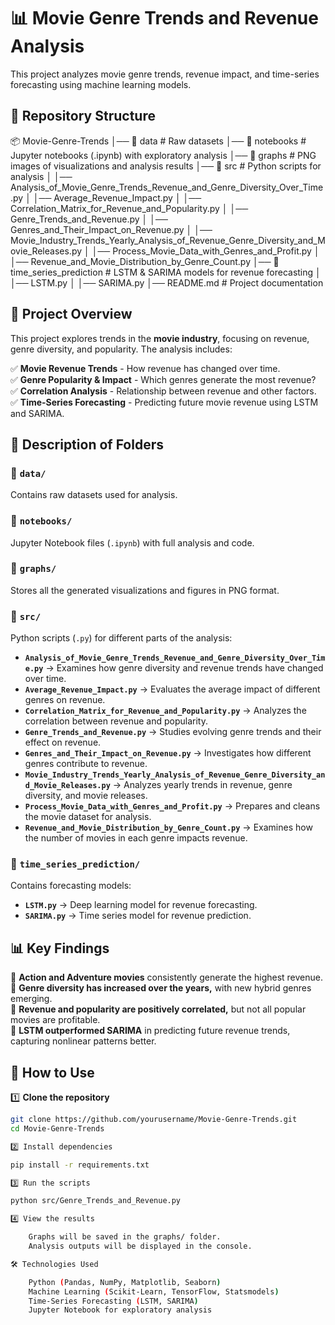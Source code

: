 # 📊 Movie Genre Trends and Revenue Analysis  

This project analyzes movie genre trends, revenue impact, and time-series forecasting using machine learning models.

## 📁 Repository Structure  

📦 Movie-Genre-Trends
│── 📂 data # Raw datasets
│── 📂 notebooks # Jupyter notebooks (.ipynb) with exploratory analysis
│── 📂 graphs # PNG images of visualizations and analysis results
│── 📂 src # Python scripts for analysis
│ │── Analysis_of_Movie_Genre_Trends_Revenue_and_Genre_Diversity_Over_Time.py
│ │── Average_Revenue_Impact.py
│ │── Correlation_Matrix_for_Revenue_and_Popularity.py
│ │── Genre_Trends_and_Revenue.py
│ │── Genres_and_Their_Impact_on_Revenue.py
│ │── Movie_Industry_Trends_Yearly_Analysis_of_Revenue_Genre_Diversity_and_Movie_Releases.py
│ │── Process_Movie_Data_with_Genres_and_Profit.py
│ │── Revenue_and_Movie_Distribution_by_Genre_Count.py
│── 📂 time_series_prediction # LSTM & SARIMA models for revenue forecasting
│ │── LSTM.py
│ │── SARIMA.py
│── README.md # Project documentation


## 📌 Project Overview  

This project explores trends in the **movie industry**, focusing on revenue, genre diversity, and popularity. The analysis includes:

✅ **Movie Revenue Trends** - How revenue has changed over time.  
✅ **Genre Popularity & Impact** - Which genres generate the most revenue?  
✅ **Correlation Analysis** - Relationship between revenue and other factors.  
✅ **Time-Series Forecasting** - Predicting future movie revenue using LSTM and SARIMA.  

## 📂 Description of Folders  

### 📂 `data/`  
Contains raw datasets used for analysis.  

### 📂 `notebooks/`  
Jupyter Notebook files (`.ipynb`) with full analysis and code.  

### 📂 `graphs/`  
Stores all the generated visualizations and figures in PNG format.  

### 📂 `src/`  
Python scripts (`.py`) for different parts of the analysis:

- **`Analysis_of_Movie_Genre_Trends_Revenue_and_Genre_Diversity_Over_Time.py`** → Examines how genre diversity and revenue trends have changed over time.  
- **`Average_Revenue_Impact.py`** → Evaluates the average impact of different genres on revenue.  
- **`Correlation_Matrix_for_Revenue_and_Popularity.py`** → Analyzes the correlation between revenue and popularity.  
- **`Genre_Trends_and_Revenue.py`** → Studies evolving genre trends and their effect on revenue.  
- **`Genres_and_Their_Impact_on_Revenue.py`** → Investigates how different genres contribute to revenue.  
- **`Movie_Industry_Trends_Yearly_Analysis_of_Revenue_Genre_Diversity_and_Movie_Releases.py`** → Analyzes yearly trends in revenue, genre diversity, and movie releases.  
- **`Process_Movie_Data_with_Genres_and_Profit.py`** → Prepares and cleans the movie dataset for analysis.  
- **`Revenue_and_Movie_Distribution_by_Genre_Count.py`** → Examines how the number of movies in each genre impacts revenue.  

### 📂 `time_series_prediction/`  
Contains forecasting models:  

- **`LSTM.py`** → Deep learning model for revenue forecasting.  
- **`SARIMA.py`** → Time series model for revenue prediction.  

## 📊 Key Findings  

🔹 **Action and Adventure movies** consistently generate the highest revenue.  
🔹 **Genre diversity has increased over the years,** with new hybrid genres emerging.  
🔹 **Revenue and popularity are positively correlated,** but not all popular movies are profitable.  
🔹 **LSTM outperformed SARIMA** in predicting future revenue trends, capturing nonlinear patterns better.  

## 🚀 How to Use  

1️⃣ **Clone the repository**  
```sh
git clone https://github.com/yourusername/Movie-Genre-Trends.git
cd Movie-Genre-Trends

2️⃣ Install dependencies

pip install -r requirements.txt

3️⃣ Run the scripts

python src/Genre_Trends_and_Revenue.py

4️⃣ View the results

    Graphs will be saved in the graphs/ folder.
    Analysis outputs will be displayed in the console.

🛠 Technologies Used

    Python (Pandas, NumPy, Matplotlib, Seaborn)
    Machine Learning (Scikit-Learn, TensorFlow, Statsmodels)
    Time-Series Forecasting (LSTM, SARIMA)
    Jupyter Notebook for exploratory analysis